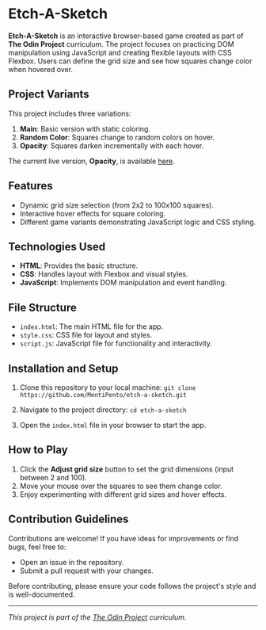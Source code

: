 # Etch-A-Sketch

**Etch-A-Sketch** is an interactive browser-based game created as part of **The Odin Project** curriculum. The project focuses on practicing DOM manipulation using JavaScript and creating flexible layouts with CSS Flexbox. Users can define the grid size and see how squares change color when hovered over.

## Project Variants

This project includes three variations:
1. **Main**: Basic version with static coloring.
2. **Random Color**: Squares change to random colors on hover.
3. **Opacity**: Squares darken incrementally with each hover.

The current live version, **Opacity**, is available [here](https://mentipento.github.io/etch-a-sketch/).

## Features

- Dynamic grid size selection (from 2x2 to 100x100 squares).
- Interactive hover effects for square coloring.
- Different game variants demonstrating JavaScript logic and CSS styling.

## Technologies Used

- **HTML**: Provides the basic structure.
- **CSS**: Handles layout with Flexbox and visual styles.
- **JavaScript**: Implements DOM manipulation and event handling.

## File Structure

- `index.html`: The main HTML file for the app.
- `style.css`: CSS file for layout and styles.
- `script.js`: JavaScript file for functionality and interactivity.

## Installation and Setup

1. Clone this repository to your local machine:
   `git clone https://github.com/MentiPento/etch-a-sketch.git`
   
2. Navigate to the project directory:
   `cd etch-a-sketch`
   
3. Open the `index.html` file in your browser to start the app.

## How to Play

1. Click the **Adjust grid size** button to set the grid dimensions (input between 2 and 100).
2. Move your mouse over the squares to see them change color.
3. Enjoy experimenting with different grid sizes and hover effects.

## Contribution Guidelines

Contributions are welcome! If you have ideas for improvements or find bugs, feel free to:
- Open an issue in the repository.
- Submit a pull request with your changes.

Before contributing, please ensure your code follows the project's style and is well-documented.

---

*This project is part of the [The Odin Project](https://www.theodinproject.com/) curriculum.*
